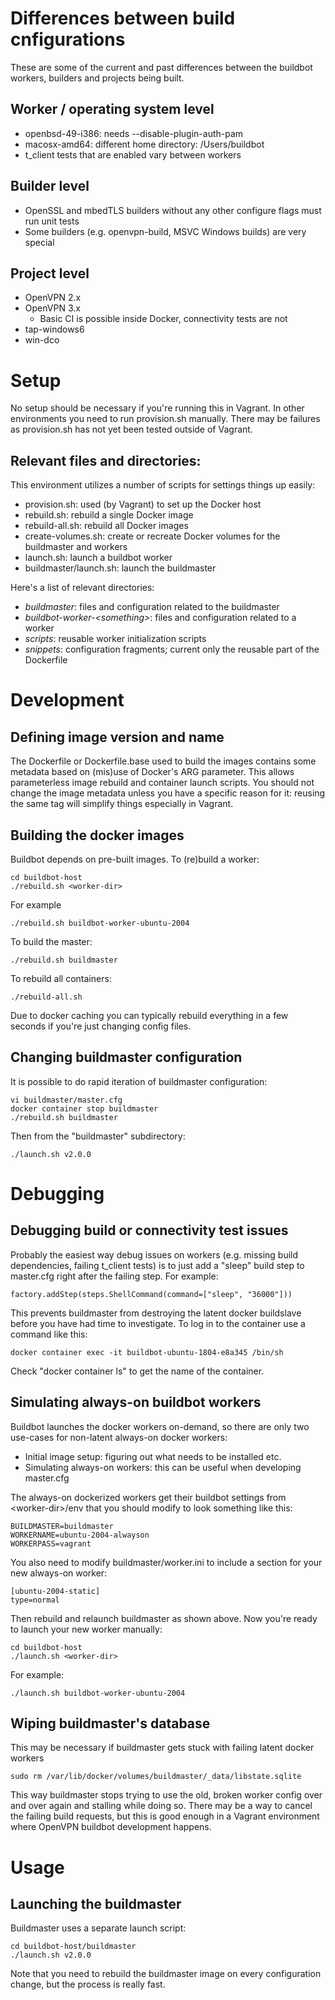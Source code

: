 # Differences between build cnfigurations

These are some of the current and past differences between the buildbot
workers, builders and projects being built.

## Worker / operating system level

* openbsd-49-i386: needs --disable-plugin-auth-pam
* macosx-amd64: different home directory: /Users/buildbot
* t_client tests that are enabled vary between workers

## Builder level

* OpenSSL and mbedTLS builders without any other configure flags must run unit tests
* Some builders (e.g. openvpn-build, MSVC Windows builds) are very special

## Project level

* OpenVPN 2.x
* OpenVPN 3.x
    * Basic CI is possible inside Docker, connectivity tests are not
* tap-windows6
* win-dco

# Setup

No setup should be necessary if you're running this in Vagrant. In other
environments you need to run provision.sh manually. There may be failures as
provision.sh has not yet been tested outside of Vagrant.

## Relevant files and directories:

This environment utilizes a number of scripts for settings things up easily:

* provision.sh: used (by Vagrant) to set up the Docker host
* rebuild.sh: rebuild a single Docker image
* rebuild-all.sh: rebuild all Docker images
* create-volumes.sh: create or recreate Docker volumes for the buildmaster and workers
* launch.sh: launch a buildbot worker
* buildmaster/launch.sh: launch the buildmaster

Here's a list of relevant directories:

* *buildmaster*: files and configuration related to the buildmaster
* *buildbot-worker-\<something\>*: files and configuration related to a worker
* *scripts*: reusable worker initialization scripts
* *snippets*: configuration fragments; current only the reusable part of the Dockerfile

# Development

## Defining image version and name

The Dockerfile or Dockerfile.base used to build the images contains some
metadata based on (mis)use of Docker's ARG parameter. This allows parameterless
image rebuild and container launch scripts. You should not change the image
metadata unless you have a specific reason for it: reusing the same tag will
simplify things especially in Vagrant.

## Building the docker images

Buildbot depends on pre-built images. To (re)build a worker:

    cd buildbot-host
    ./rebuild.sh <worker-dir>

For example

    ./rebuild.sh buildbot-worker-ubuntu-2004

To build the master:

    ./rebuild.sh buildmaster

To rebuild all containers:

    ./rebuild-all.sh

Due to docker caching you can typically rebuild everything in a few seconds if
you're just changing config files.

## Changing buildmaster configuration

It is possible to do rapid iteration of buildmaster configuration:

    vi buildmaster/master.cfg
    docker container stop buildmaster
    ./rebuild.sh buildmaster

Then from the "buildmaster" subdirectory:

    ./launch.sh v2.0.0

# Debugging

## Debugging build or connectivity test issues

Probably the easiest way debug issues on workers (e.g. missing build
dependencies, failing t_client tests) is to just add a "sleep" build step to
master.cfg right after the failing step. For example:

    factory.addStep(steps.ShellCommand(command=["sleep", "36000"]))

This prevents buildmaster from destroying the latent docker buildslave before
you have had time to investigate. To log in to the container use a command like
this:

    docker container exec -it buildbot-ubuntu-1804-e8a345 /bin/sh

Check "docker container ls" to get the name of the container.

## Simulating always-on buildbot workers

Buildbot launches the docker workers on-demand, so there are only two use-cases for non-latent always-on docker workers:

* Initial image setup: figuring out what needs to be installed etc.
* Simulating always-on workers: this can be useful when developing master.cfg

The always-on dockerized workers get their buildbot settings from \<worker-dir\>/env that
you should modify to look something like this:

    BUILDMASTER=buildmaster
    WORKERNAME=ubuntu-2004-alwayson
    WORKERPASS=vagrant

You also need to modify buildmaster/worker.ini to include a section for your
new always-on worker:

    [ubuntu-2004-static]
    type=normal

Then rebuild and relaunch buildmaster as shown above. Now you're ready to launch your new worker manually:

    cd buildbot-host
    ./launch.sh <worker-dir>

For example:

    ./launch.sh buildbot-worker-ubuntu-2004

## Wiping buildmaster's database

This may be necessary if buildmaster gets stuck with failing latent docker workers

    sudo rm /var/lib/docker/volumes/buildmaster/_data/libstate.sqlite

This way buildmaster stops trying to use the old, broken worker config over and
over again and stalling while doing so. There may be a way to cancel the
failing build requests, but this is good enough in a Vagrant environment where
OpenVPN buildbot development happens.

# Usage

## Launching the buildmaster

Buildmaster uses a separate launch script:

    cd buildbot-host/buildmaster
    ./launch.sh v2.0.0

Note that you need to rebuild the buildmaster image on every configuration
change, but the process is really fast.
